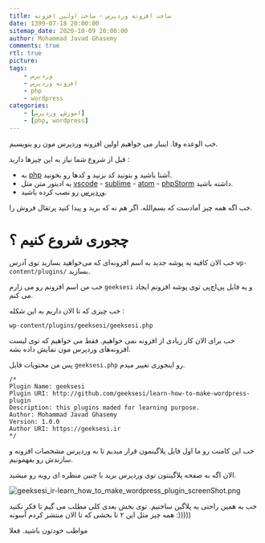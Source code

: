 ```yaml
---
title: ساخت افزونه وردپرس - ساخت اولین افزونه
date: 1399-07-18 20:00:00
sitemap_date: 2020-10-09 20:00:00
author: Mohammad Javad Ghasemy
comments: true
rtl: true
picture:
tags:
    - وردپرس
    - افزونه وردپرس
    - php
    - wordpress
categories:
    - [اموزش, وردپرس]
    - [php, wordpress]
---
```


خب الوعده وفا. اینبار می خواهیم اولین افزونه وردپرس مون رو بنویسیم.

قبل از شروع شما نیاز به این چیز‌ها دارید :

-   به [php](/categories/php/) آشنا باشید و بتونید کد بزنید و کد‌ها رو بخونید.
-   یه ادیتور متن مثل [vscode](https://code.visualstudio.com) - [sublime]() - [atom]() - [phpStorm]() داشته باشید.
-   [وردپرس](/categories/wordpress/) رو نصب کرده باشید.

خب اگه همه چیز آمادست که بسم‌الله. اگر هم نه که برید و پیدا کنید پرتقال فروش را.

# چجوری شروع کنیم ؟

خب الان کافیه یه پوشه جدید به اسم افزونه‌ای که می‌خواهید بسازید توی آدرس `wp-content/plugins/` بسازید.

خب من اسم افزونم رو می زارم `geeksesi` و یه فایل پی‌اچ‌پی توی پوشه افزونم ایجاد می کنم.

خب چیزی که تا الان داریم به این شکله :

```
wp-content/plugins/geeksesi/geeksesi.php
```

خب برای الان کار زیادی از افزونه نمی خواهیم. فقط می خواهیم که توی لیست افزونه‌های وردپرس مون نمایش داده بشه.

پس من محتویات فایل `geeksesi.php` رو اینجوری تغییر میدم.

```
/*
Plugin Name: geeksesi
Plugin URI: http://github.com/geeksesi/learn-how-to-make-wordpress-plugin
Description: this plugins maded for learning purpose.
Author: Mohammad Javad Ghasemy
Version: 1.0.0
Author URI: https://geeksesi.ir
*/
```

خب این کامنت رو ما اول فایل پلاگینمون قرار میدیم تا به وردپرس مشخصات افزونه و سازندش رو بفهمونیم.

الان اگه به صفحه پلاگینتون توی وردپرس برید با چنین منظره ای روبه رو میشید.

![geeksesi_ir-learn_how_to_make_wordpress_plugin_screenShot.png](geeksesi_ir-learn_how_to_make_wordpress_plugin_screenShot.png)

خب به همین راحتی یه پلاگین ساختیم. توی بخش بعدی کلی مطلب می گیم تا فکر نکنید همه چیز مثل این ۲ تا بخشی که تا الان منتشر کردم آسونه :)))))

مواظب خودتون باشید. فعلا

